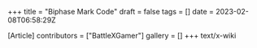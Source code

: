 +++
title = "Biphase Mark Code"
draft = false
tags = []
date = 2023-02-08T06:58:29Z

[Article]
contributors = ["BattleXGamer"]
gallery = []
+++
text/x-wiki